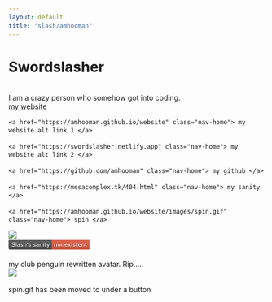 ```yaml
---
layout: default
title: "slash/amhooman"
---
```

<h1 class="text-center">Swordslasher</h1>
<br>
 <link rel="stylesheet" href="style2.css">
<a>I am a crazy person who somehow got into coding.</a>
<br>
  <nav>
    <a href="http://swordslasher.com" class="nav-home"> my website </a>
 
    <a href="https://amhooman.github.io/website" class="nav-home"> my website alt link 1 </a>

    <a href="https://swordslasher.netlify.app" class="nav-home"> my website alt link 2 </a>

    <a href="https://github.com/amhooman" class="nav-home"> my github </a>
      
    <a href="https://mesacomplex.tk/404.html" class="nav-home"> my sanity </a>

    <a href="https://amhooman.github.io/website/images/spin.gif" class="nav-home"> spin </a>

  </nav>

<img src="https://cdn.discordapp.com/attachments/708048947159105546/967852129123446885/transparent_background.png" width="70%" height=auto>
<br>
<img src="../../../images/sanity2.png" alt="sanity">
<br>
<br>
my club penguin rewritten avatar. Rip.....
<br>
<img src="https://avatars.githubusercontent.com/u/95942514?s=96&v=4">
<br>
<p>spin.gif has been moved to under a button</p>
  
<script src="../../../../ruffle/ruffle.js"></script>
<script>
document.getElementById("aboutNav").classList.add("active");
</script>
